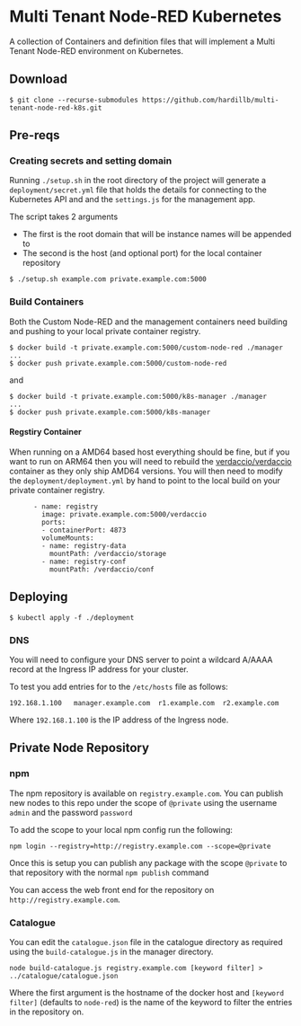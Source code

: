 # Multi Tenant Node-RED Kubernetes

A collection of Containers and definition files that will implement a Multi Tenant Node-RED environment on Kubernetes.

## Download

```
$ git clone --recurse-submodules https://github.com/hardillb/multi-tenant-node-red-k8s.git
```

## Pre-reqs

### Creating secrets and setting domain

Running `./setup.sh` in the root directory of the project will generate a `deployment/secret.yml` file that holds the details for connecting to the Kubernetes API and and the `settings.js` for the management app.

The script takes 2 arguments

 - The first is the root domain that will be instance names will be appended to
 - The second is the host (and optional port) for the local container repository

```
$ ./setup.sh example.com private.example.com:5000
```

### Build Containers

Both the Custom Node-RED and the management containers need building and pushing to your local private container registry.

```
$ docker build -t private.example.com:5000/custom-node-red ./manager
...
$ docker push private.example.com:5000/custom-node-red
```
and
```
$ docker build -t private.example.com:5000/k8s-manager ./manager
...
$ docker push private.example.com:5000/k8s-manager
```

#### Regstiry Container

When running on a AMD64 based host everything should be fine, but if you want to run on ARM64 then you  will need to rebuild the [verdaccio/verdaccio](https://github.com/verdaccio/verdaccio) container as they only ship AMD64 versions. You will then need to modify the `deployment/deployment.yml` by hand to point to the local build on your private container registry.

```
      - name: registry
        image: private.example.com:5000/verdaccio
        ports:
        - containerPort: 4873
        volumeMounts:
        - name: registry-data
          mountPath: /verdaccio/storage
        - name: registry-conf
          mountPath: /verdaccio/conf
```


## Deploying

```
$ kubectl apply -f ./deployment
```

### DNS

You will need to configure your DNS server to point a wildcard A/AAAA record at the Ingress IP address for your cluster.

To test you add entries for to the `/etc/hosts` file as follows:

```
192.168.1.100   manager.example.com  r1.example.com  r2.example.com
```

Where `192.168.1.100` is the IP address of the Ingress node. 

## Private Node Repository

### npm

The npm repository is available on `registry.example.com`. You can publish new nodes to this repo under the scope of `@private` using the username `admin` and the password `password`

To add the scope to your local npm config run the following:

```
npm login --registry=http://registry.example.com --scope=@private
```

Once this is setup you can publish any package with the scope `@private` to that repository with the normal `npm publish` command

You can access the web front end for the repository on `http://registry.example.com`.

### Catalogue

You can edit the `catalogue.json` file in the catalogue directory as required using the `build-catalogue.js` in the manager directory.

`node build-catalogue.js registry.example.com [keyword filter] > ../catalogue/catalogue.json`

Where the first argument is the hostname of the docker host and `[keyword filter]` (defaults to `node-red`) is the name of the keyword to filter the entries in the repository on.